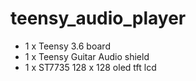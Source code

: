# teensy_audio_player
* 1 x Teensy 3.6 board
* 1 x Teensy Guitar Audio shield
* 1 x ST7735 128 x 128 oled tft lcd 
